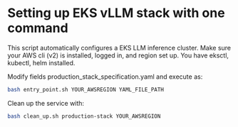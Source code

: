 # Setting up EKS vLLM stack with one command

This script automatically configures a EKS LLM inference cluster.
Make sure your AWS cli (v2) is installed, logged in, and region set up. You have eksctl, kubectl, helm installed.

Modify fields production_stack_specification.yaml and execute as:

```bash
bash entry_point.sh YOUR_AWSREGION YAML_FILE_PATH
```

Clean up the service with:

```bash
bash clean_up.sh production-stack YOUR_AWSREGION
```
